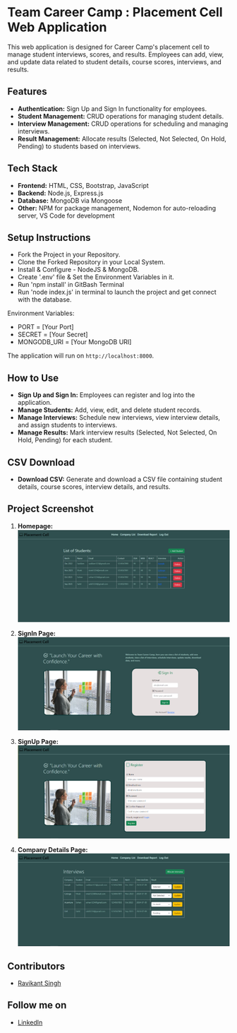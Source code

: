 # Team Career Camp : Placement Cell Web Application

This web application is designed for Career Camp's placement cell to manage student interviews, scores, and results. Employees can add, view, and update data related to student details, course scores, interviews, and results.

## Features

- **Authentication:** Sign Up and Sign In functionality for employees.
- **Student Management:** CRUD operations for managing student details.
- **Interview Management:** CRUD operations for scheduling and managing interviews.
- **Result Management:** Allocate results (Selected, Not Selected, On Hold, Pending) to students based on interviews.

## Tech Stack

- **Frontend:** HTML, CSS, Bootstrap, JavaScript
- **Backend:** Node.js, Express.js
- **Database:** MongoDB via Mongoose
- **Other:** NPM for package management, Nodemon for auto-reloading server, VS Code for development

## Setup Instructions

- Fork the Project in your Repository.
- Clone the Forked Repository in your Local System.
- Install & Configure - NodeJS & MongoDB.
- Create '.env' file & Set the Environment Variables in it.
- Run 'npm install' in GitBash Terminal
- Run 'node index.js' in terminal to launch the project and get connect with the database.

Environment Variables:

- PORT = [Your Port]
- SECRET = [Your Secret]
- MONGODB_URI = [Your MongoDB URI]

The application will run on `http://localhost:8000`.

## How to Use

- **Sign Up and Sign In:** Employees can register and log into the application.
- **Manage Students:** Add, view, edit, and delete student records.
- **Manage Interviews:** Schedule new interviews, view interview details, and assign students to interviews.
- **Manage Results:** Mark interview results (Selected, Not Selected, On Hold, Pending) for each student.

## CSV Download

- **Download CSV:** Generate and download a CSV file containing student details, course scores, interview details, and results.

## Project Screenshot

1. **Homepage:**
   ![Homepage](public/images/HomePage.PNG)

2. **SignIn Page:**
   ![SignIn Page](public/images/SignInPage.PNG)
   
3. **SignUp Page:**
   ![SignUp Page](public/images/SignUpPage.PNG)
   
4. **Company Details Page:**
   ![Company Details Page](public/images/CompanyListPage.PNG)

## Contributors

- [Ravikant Singh](https://github.com/ravikantsingh12)

## Follow me on

- [LinkedIn](https://www.linkedin.com/in/ravikant-singh-327a98241)

